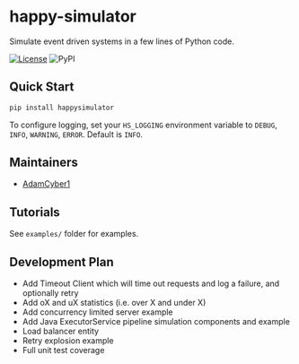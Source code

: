 # happy-simulator
Simulate event driven systems in a few lines of Python code.

[![License](https://img.shields.io/badge/License-Apache%202.0-blue.svg)](https://opensource.org/licenses/Apache-2.0) 
![PyPI](https://img.shields.io/pypi/v/happysimulator)

## Quick Start
```sh
pip install happysimulator
```

To configure logging, set your `HS_LOGGING` environment variable to `DEBUG`, `INFO`, `WARNING`, `ERROR`. Default is `INFO`.

## Maintainers
- [AdamCyber1](https://github.com/adamcyber1)

## Tutorials 
See `examples/` folder for examples.

## Development Plan
* Add Timeout Client which will time out requests and log a failure, and optionally retry 
* Add oX and uX statistics (i.e. over X and under X)
* Add concurrency limited server example
* Add Java ExecutorService pipeline simulation components and example
* Load balancer entity
* Retry explosion example 
* Full unit test coverage